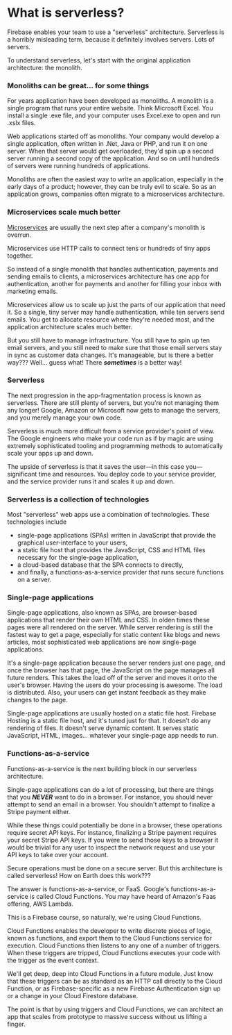 # What is serverless?

Firebase enables your team to use a "serverless" architecture. Serverless is a horribly misleading term, because it definitely involves servers. Lots of servers.

To understand serverless, let's start with the original application architecture: the monolith.

### Monoliths can be great... for some things

For years application have been developed as monoliths. A monolith is a single program that runs your entire website. Think Microsoft Excel. You install a single .exe file, and your computer uses Excel.exe to open and run .xslx files.

Web applications started off as monoliths. Your company would develop a single application, often written in .Net, Java or PHP, and run it on one server. When that server would get overloaded, they'd spin up a second server running a second copy of the application. And so on until hundreds of servers were running hundreds of applications.

Monoliths are often the easiest way to write an application, especially in the early days of a product; however, they can be truly evil to scale. So as an application grows, companies often migrate to a microservices architecture.

### Microservices scale much better

[Microservices](https://martinfowler.com/articles/microservices.html) are usually the next step after a company's monolith is overrun.

Microservices use HTTP calls to connect tens or hundreds of tiny apps together.

So instead of a single monolith that handles authentication, payments and sending emails to clients, a microservices architecture has one app for authentication, another for payments and another for filling your inbox with marketing emails.

Microservices allow us to scale up just the parts of our application that need it. So a single, tiny server may handle authentication, while ten servers send emails. You get to allocate resource where they're needed most, and the application architecture scales much better.

But you still have to manage infrastructure. You still have to spin up ten email servers, and you still need to make sure that those email servers stay in sync as customer data changes. It's manageable, but is there a better way??? Well... guess what! There **_sometimes_** is a better way!

### Serverless

The next progression in the app-fragmentation process is known as serverless. There are still plenty of servers, but you're not managing them any longer! Google, Amazon or Microsoft now gets to manage the servers, and you merely manage your own code.

Serverless is much more difficult from a service provider's point of view. The Google engineers who make your code run as if by magic are using extremely sophisticated tooling and programming methods to automatically scale your apps up and down.

The upside of serverless is that it saves the user—in this case you—significant time and resources. You deploy code to your service provider, and the service provider runs it and scales it up and down.

### Serverless is a collection of technologies

Most "serverless" web apps use a combination of technologies. These technologies include

- single-page applications (SPAs) written in JavaScript that provide the graphical user-interface to your users,
- a static file host that provides the JavaScript, CSS and HTML files necessary for the single-page application,
- a cloud-based database that the SPA connects to directly,
- and finally, a functions-as-a-service provider that runs secure functions on a server.

### Single-page applications

Single-page applications, also known as SPAs, are browser-based applications that render their own HTML and CSS. In olden times these pages were all rendered on the server. While server rendering is still the fastest way to get a page, especially for static content like blogs and news articles, most sophisticated web applications are now single-page applications.

It's a single-page application because the server renders just one page, and once the browser has that page, the JavaScript on the page manages all future renders. This takes the load off of the server and moves it onto the user's browser. Having the users do your processing is awesome. The load is distributed. Also, your users can get instant feedback as they make changes to the page.

Single-page applications are usually hosted on a static file host. Firebase Hosting is a static file host, and it's tuned just for that. It doesn't do any rendering of files. It doesn't serve dynamic content. It serves static JavaScript, HTML, images... whatever your single-page app needs to run.

### Functions-as-a-service

Functions-as-a-service is the next building block in our serverless architecture.

Single-page applications can do a lot of processing, but there are things that you ***NEVER*** want to do in a browser. For instance, you should never attempt to send an email in a browser. You shouldn't attempt to finalize a Stripe payment either.

While these things could potentially be done in a browser, these operations require secret API keys. For instance, finalizing a Stripe payment requires your secret Stripe API keys. If you were to send those keys to a browser it would be trivial for any user to inspect the network request and use your API keys to take over your account. 

Secure operations must be done on a secure server. But this architecture is called serverless! How on Earth does this work???

The answer is functions-as-a-service, or FaaS. Google's functions-as-a-service is called Cloud Functions. You may have heard of Amazon's Faas offering, AWS Lambda. 

This is a Firebase course, so naturally, we're using Cloud Functions.

Cloud Functions enables the developer to write discrete pieces of logic, known as functions, and export them to the Cloud Functions service for execution. Cloud Functions then listens to any one of a number of triggers. When these triggers are tripped, Cloud Functions executes your code with the trigger as the event context.

We'll get deep, deep into Cloud Functions in a future module. Just know that these triggers can be as standard as an HTTP call directly to the Cloud Function, or as Firebase-specific as a new Firebase Authentication sign up or a change in your Cloud Firestore database.

The point is that by using triggers and Cloud Functions, we can architect an app that scales from prototype to massive success without us lifting a finger.


